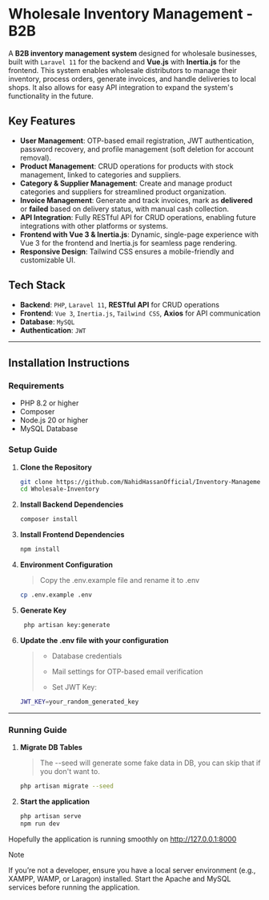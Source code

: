 # Wholesale Inventory Management - B2B

A **B2B inventory management system** designed for wholesale businesses, built with `Laravel 11` for the backend and **Vue.js** with **Inertia.js** for the frontend. This system enables wholesale distributors to manage their inventory, process orders, generate invoices, and handle deliveries to local shops. It also allows for easy API integration to expand the system's functionality in the future.


## Key Features

- **User Management**: OTP-based email registration, JWT authentication, password recovery, and profile management (soft deletion for account removal).
- **Product Management**: CRUD operations for products with stock management, linked to categories and suppliers.
- **Category & Supplier Management**: Create and manage product categories and suppliers for streamlined product organization.
- **Invoice Management**: Generate and track invoices, mark as **delivered** or **failed** based on delivery status, with manual cash collection.
- **API Integration**: Fully RESTful API for CRUD operations, enabling future integrations with other platforms or systems.
- **Frontend with Vue 3 & Inertia.js**: Dynamic, single-page experience with Vue 3 for the frontend and Inertia.js for seamless page rendering.
- **Responsive Design**: Tailwind CSS ensures a mobile-friendly and customizable UI.



## Tech Stack
- **Backend**: `PHP`, `Laravel 11`, **RESTful API** for CRUD operations
- **Frontend**: `Vue 3`, `Inertia.js`, `Tailwind CSS`, **Axios** for API communication
- **Database**: `MySQL`
- **Authentication**: `JWT`
___

## Installation Instructions

### Requirements
- PHP 8.2 or higher
- Composer
- Node.js 20 or higher
- MySQL Database

### Setup Guide

1. **Clone the Repository**
   ```bash
   git clone https://github.com/NahidHassanOfficial/Inventory-Management.git
   cd Wholesale-Inventory
   ```
2. **Install Backend Dependencies**
   ```bash
   composer install
   ```
3. **Install Frontend Dependencies**
   ```bash
   npm install
   ```
4. **Environment Configuration**
   > Copy the .env.example file and rename it to .env
   ```bash
   cp .env.example .env
   ```
5. **Generate Key**
   ```bash
    php artisan key:generate
   ```
6. **Update the .env file with your configuration**
   > - Database credentials <br>
   > * Mail settings for OTP-based email verification<br>
   > + Set JWT Key:
   ```bash
   JWT_KEY=your_random_generated_key
   ```
___

### Running Guide

1. **Migrate DB Tables**
   > The --seed will generate some fake data in DB, you can skip that if you don't want to.
   ```bash
   php artisan migrate --seed
   ```
2. **Start the application**
   ```bash
   php artisan serve
   npm run dev
   ```
Hopefully the application is running smoothly on http://127.0.0.1:8000
> [!NOTE]
> If you’re not a developer, ensure you have a local server environment (e.g., XAMPP, WAMP, or Laragon) installed. Start the Apache and MySQL services before running the application.
